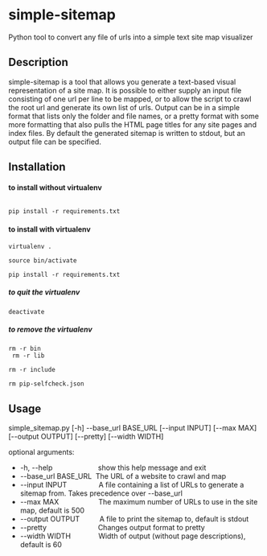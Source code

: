 # simple-sitemap
Python tool to convert any file of urls into a simple text site map visualizer

## Description
simple-sitemap is a tool that allows you generate a text-based visual representation of a site map.  It is possible to either supply an input file consisting of one url per line to be mapped, or to allow the script to crawl the root url and generate its own list of urls.  Output can be in a simple format that lists only the folder and file names, or a pretty format with some more formatting that also pulls the HTML page titles for any site pages and index files.  By default the generated sitemap is written to stdout, but an output file can be specified.

## Installation

#### to install without virtualenv

<code>
pip install -r requirements.txt
</code>

#### to install with virtualenv

<code>virtualenv .  
source bin/activate  
pip install -r requirements.txt
</code>

##### to quit the virtualenv
<code>deactivate</code>

##### to remove the virtualenv
<code>rm -r bin<br>
rm -r lib  
rm -r include  
rm pip-selfcheck.json
</code>

## Usage

simple_sitemap.py [-h] --base_url BASE_URL [--input INPUT] [--max MAX] [--output OUTPUT] [--pretty] [--width WIDTH]

optional arguments:<br>
*  -h, --help&nbsp;&nbsp;&nbsp;&nbsp;&nbsp;&nbsp;&nbsp;&nbsp;&nbsp;&nbsp;&nbsp;&nbsp;&nbsp;&nbsp;&nbsp;&nbsp;&nbsp;&nbsp;&nbsp;&nbsp;&nbsp;&nbsp;&nbsp;show this help message and exit<br>
*  --base_url BASE_URL&nbsp;&nbsp;The URL of a website to crawl and map<br>
*  --input INPUT&nbsp;&nbsp;&nbsp;&nbsp;&nbsp;&nbsp;&nbsp;&nbsp;&nbsp;&nbsp;&nbsp;&nbsp;&nbsp;&nbsp;&nbsp;&nbsp;A file containing a list of URLs to generate a sitemap from. Takes precedence over --base_url<br>
*  --max MAX&nbsp;&nbsp;&nbsp;&nbsp;&nbsp;&nbsp;&nbsp;&nbsp;&nbsp;&nbsp;&nbsp;&nbsp;&nbsp;&nbsp;&nbsp;&nbsp;&nbsp;&nbsp;&nbsp;&nbsp;The maximum number of URLs to use in the site map, default is 500<br>
*  --output OUTPUT&nbsp;&nbsp;&nbsp;&nbsp;&nbsp;&nbsp;&nbsp;&nbsp;&nbsp;&nbsp;A file to print the sitemap to, default is stdout<br>
*  --pretty&nbsp;&nbsp;&nbsp;&nbsp;&nbsp;&nbsp;&nbsp;&nbsp;&nbsp;&nbsp;&nbsp;&nbsp;&nbsp;&nbsp;&nbsp;&nbsp;&nbsp;&nbsp;&nbsp;&nbsp;&nbsp;&nbsp;&nbsp;&nbsp;&nbsp;&nbsp;Changes output format to pretty<br>
*  --width WIDTH&nbsp;&nbsp;&nbsp;&nbsp;&nbsp;&nbsp;&nbsp;&nbsp;&nbsp;&nbsp;&nbsp;&nbsp;&nbsp;&nbsp;Width of output (without page descriptions), default is 60
